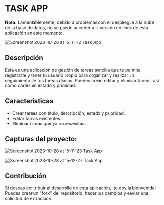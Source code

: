 # TASK APP

**Nota:** Lamentablemente, debido a problemas con el despliegue a la nube de la base de datos, no se puede acceder a la versión en línea de esta aplicación en este momento.

![Screenshot 2023-10-28 at 15-11-12 Task App](https://github.com/angelgmaury/TASKAPP-NEXTJS-REACT-MYSQL/assets/128613074/833d8a47-8459-4c43-a93c-7526eafa1704)

## Descripción

Esta es una aplicación de gestión de tareas sencilla que te permite registrarte y tener tu usuario propio para organizar y realizar un seguimiento de tus tareas diarias. Puedes crear, editar y eliminar tareas, así como darles un estado y prioridad.

## Características

- Crear tareas con título, descripción, estado y prioridad.
- Editar tareas existentes.
- Eliminar tareas que ya no necesitas.

## Capturas del proyecto:

![Screenshot 2023-10-28 at 15-11-23 Task App](https://github.com/angelgmaury/TASKAPP-NEXTJS-REACT-MYSQL/assets/128613074/4b05d9af-3571-4e6c-9813-95c0371d32af)

![Screenshot 2023-10-28 at 15-12-27 Task App](https://github.com/angelgmaury/TASKAPP-NEXTJS-REACT-MYSQL/assets/128613074/64cc9db8-aba1-4536-b421-301f63f7f44a)

## Contribución

Si deseas contribuir al desarrollo de esta aplicación, ¡te doy la bienvenida! Puedes crear un "fork" del repositorio, hacer tus cambios y enviar una solicitud de extracción.

